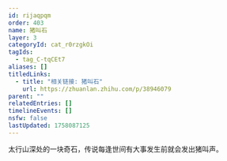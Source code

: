 ```yaml
---
id: rijaqpqm
order: 403
name: 猪叫石
layer: 3
categoryId: cat_r0rzgkOi
tagIds:
  - tag_C-tqCEt7
aliases: []
titledLinks:
  - title: "相关链接: 猪叫石"
    url: https://zhuanlan.zhihu.com/p/38946079
parent: ""
relatedEntries: []
timelineEvents: []
nsfw: false
lastUpdated: 1758087125
---
```


太行山深处的一块奇石，传说每逢世间有大事发生前就会发出猪叫声。